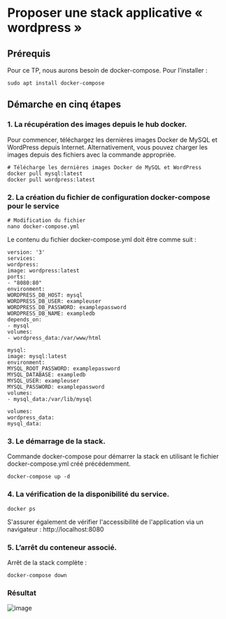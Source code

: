 
# Proposer une stack applicative « wordpress »
## Prérequis

Pour ce TP, nous aurons besoin de docker-compose. Pour l'installer :
```
sudo apt install docker-compose
```

## Démarche en cinq étapes


### 1. La récupération des images depuis le hub docker.

Pour commencer, téléchargez les dernières images Docker de MySQL et WordPress depuis Internet. Alternativement, vous pouvez charger les images depuis des fichiers avec la commande appropriée.

```
# Télécharge les dernières images Docker de MySQL et WordPress
docker pull mysql:latest
docker pull wordpress:latest
```

### 2. La création du fichier de configuration docker-compose pour le service
```
# Modification du fichier
nano docker-compose.yml
```
Le contenu du fichier docker-compose.yml doit être comme suit :
```
version: '3'
services:
wordpress:
image: wordpress:latest
ports:
- "8080:80"
environment:
WORDPRESS_DB_HOST: mysql
WORDPRESS_DB_USER: exampleuser
WORDPRESS_DB_PASSWORD: examplepassword
WORDPRESS_DB_NAME: exampledb
depends_on:
- mysql
volumes:
- wordpress_data:/var/www/html

mysql:
image: mysql:latest
environment:
MYSQL_ROOT_PASSWORD: examplepassword
MYSQL_DATABASE: exampledb
MYSQL_USER: exampleuser
MYSQL_PASSWORD: examplepassword
volumes:
- mysql_data:/var/lib/mysql

volumes:
wordpress_data:
mysql_data:
```
### 3. Le démarrage de la stack.
Commande docker-compose pour démarrer la stack en utilisant le fichier docker-compose.yml créé précédemment.
```
docker-compose up -d
```
### 4. La vérification de la disponibilité du service.
```
docker ps
```
S'assurer également de vérifier l'accessibilité de l'application via un navigateur : http://localhost:8080
### 5. L’arrêt du conteneur associé.
Arrêt de la stack complète :
```
docker-compose down
```
### Résultat
![image](https://github.com/Eken4/sa-project-tar/assets/94603692/bb5c774a-7cbb-4bcb-8d88-deb9d816e58e)

